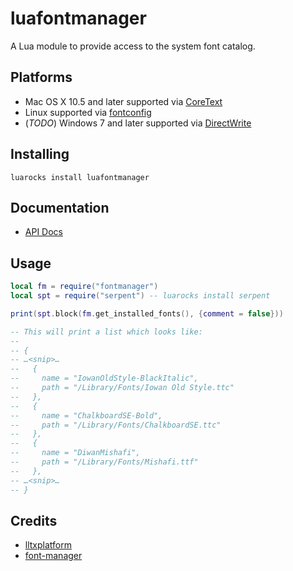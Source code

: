 # luafontmanager

A Lua module to provide access to the system font catalog.

## Platforms
* Mac OS X 10.5 and later supported via [CoreText](https://developer.apple.com/library/mac/documentation/Carbon/reference/CoreText_Framework_Ref/_index.html)
* Linux supported via [fontconfig](http://www.freedesktop.org/software/fontconfig)
* (_TODO_) Windows 7 and later supported via [DirectWrite](http://msdn.microsoft.com/en-us/library/windows/desktop/dd368038(v=vs.85).aspx)

## Installing

```
luarocks install luafontmanager
```

## Documentation
* [API Docs](https://ufytex.github.io/luafontmanager/)

## Usage

```lua
local fm = require("fontmanager")
local spt = require("serpent") -- luarocks install serpent

print(spt.block(fm.get_installed_fonts(), {comment = false}))

-- This will print a list which looks like:
--
-- {
-- …<snip>…
--   {
--     name = "IowanOldStyle-BlackItalic",
--     path = "/Library/Fonts/Iowan Old Style.ttc"
--   },
--   {
--     name = "ChalkboardSE-Bold",
--     path = "/Library/Fonts/ChalkboardSE.ttc"
--   },
--   {
--     name = "DiwanMishafi",
--     path = "/Library/Fonts/Mishafi.ttf"
--   },
-- …<snip>…
-- }
```

## Credits
* [lltxplatform](https://github.com/phst/lltxplatform)
* [font-manager](https://github.com/devongovett/font-manager)

